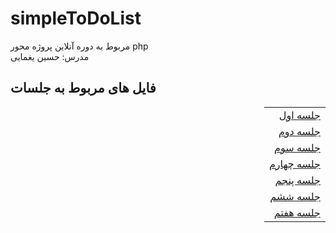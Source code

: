 # simpleToDoList
مربوط به دوره آنلاین پروژه محور php
<br>
مدرس: حسین یغمایی


## فایل های مربوط به جلسات
<div dir="rtl">
  
  
|               | 
|---------------|
|[جلسه اول](https://github.com/hsyir/simpleToDoList/tree/01)|
|[جلسه دوم](https://github.com/hsyir/simpleToDoList/tree/02)|
|[جلسه سوم](https://github.com/hsyir/simpleToDoList/tree/03)|
|[جلسه چهارم](https://github.com/hsyir/simpleToDoList/tree/04)|
|[جلسه پنجم](https://github.com/hsyir/simpleToDoList/tree/05)|
|[جلسه ششم](https://github.com/hsyir/simpleToDoList/tree/06)|
|[جلسه هفتم](https://github.com/hsyir/simpleToDoList/tree/07)|

  
  
  </div>

